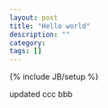 ```yaml
---
layout: post
title: "Hello world"
description: ""
category: 
tags: []
---
```

{% include JB/setup %}

updated ccc bbb
